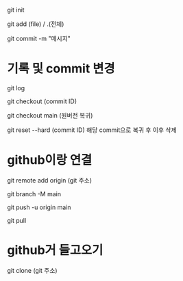 git init 

git add (file) / .(전체)

git commit -m "메시지"

# 기록 및 commit 변경
git log

git checkout (commit ID)

git checkout main (원버전 복귀)

git reset --hard (commit ID) 해당 commit으로 복귀 후 이후 삭제

# github이랑 연결

git remote add origin (git 주소)

git branch -M main

git push -u origin main

git pull 

# github거 들고오기
git clone (git 주소)